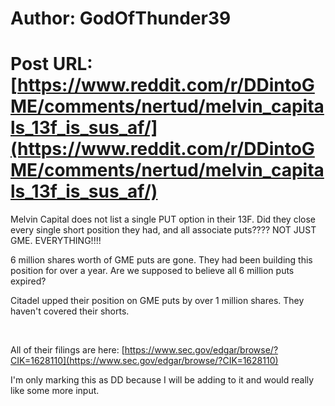 # Author: GodOfThunder39
# Post URL: [https://www.reddit.com/r/DDintoGME/comments/nertud/melvin_capitals_13f_is_sus_af/](https://www.reddit.com/r/DDintoGME/comments/nertud/melvin_capitals_13f_is_sus_af/)


Melvin Capital does not list a single PUT option in their 13F.  Did they close every single short position they had, and all associate puts????  NOT JUST GME.   EVERYTHING!!!!

6 million shares worth of GME puts are gone.  They had been building this position for over a year.  Are we supposed to believe all 6 million puts expired?  

Citadel upped their position on GME puts by over 1 million shares.  They haven't covered their shorts.

&#x200B;

All of their filings are here:  [https://www.sec.gov/edgar/browse/?CIK=1628110](https://www.sec.gov/edgar/browse/?CIK=1628110)

I'm only marking this as DD because I will be adding to it and would really like some more input.